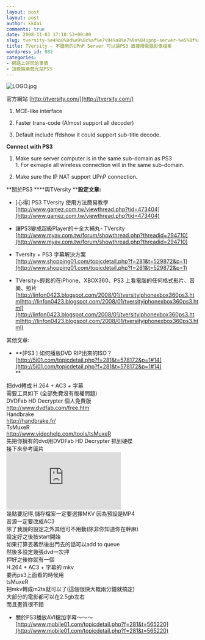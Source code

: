 ```yaml
---
layout: post
layout: post
author: kkdai
comments: true
date: 2008-11-03 17:10:53+00:00
slug: tversity-%e4%b8%8d%e9%8c%af%e7%94%a8%e7%9a%84upnp-server-%e5%8f%af%e4%bb%a5%e8%ae%93ps3-%e7%9b%b4%e6%8e%a5%e6%92%a5%e9%9b%bb%e8%85%a6%e5%bd%b1%e5%83%8f%e6%aa%94%e6%a1%88
title: TVersity — 不錯用的UPnP Server 可以讓PS3 直接撥電腦影像檔案
wordpress_id: 982
categories:
- 網路上好玩的事情
- 頂級娛樂聲光站PS3
---
```


 

![LOGO.jpg](http://farm4.static.flickr.com/3217/2998992100_3264c7ee7e.jpg)

 

官方網站 [http://tversity.com/](http://tversity.com/)

 

1. MCE-like interface

 

2. Faster trans-code (Almost support all decoder)

 

3. Default include ffdshow it could support sub-title decode.

 

**Connect with PS3**

 

  
  1. Make sure server computer is in the same sub-domain as PS3             
    1. For exmaple all wireless connection will in the same sub-domain. 
       
   
  2. Make sure the IP NAT support UPnP connection. 
 

 

**關於PS3 ****與TVersity ****設定文章:**

 

  
  * [心得] PS3 TVersity 使用方法簡易教學 [http://www.gamez.com.tw/viewthread.php?tid=473404](http://www.gamez.com.tw/viewthread.php?tid=473404)
   
  * 讓PS3變成超級Player的十全大補丸- TVersity [http://www.myav.com.tw/forum/showthread.php?threadid=294710](http://www.myav.com.tw/forum/showthread.php?threadid=294710)
   
  * Tversity + PS3 字幕解決方案 [http://www.shopping01.com/topicdetail.php?f=281&t=529872&p=1](http://www.shopping01.com/topicdetail.php?f=281&t=529872&p=1)
   
  * TVersity~輕鬆的在iPhone、XBOX360、PS3 上看電腦的任何格式影片、音樂、照片[http://linfon0423.blogspot.com/2008/01/tversityiphonexbox360ps3.htmlhttp://linfon0423.blogspot.com/2008/01/tversityiphonexbox360ps3.html](http://linfon0423.blogspot.com/2008/01/tversityiphonexbox360ps3.htmlhttp://linfon0423.blogspot.com/2008/01/tversityiphonexbox360ps3.html)
 

 

其他文章:

 

  
  * **[PS3 ] 如何播放DVD RIP出來的ISO？          
[http://5i01.com/topicdetail.php?f=281&t=578172&p=1#14](http://5i01.com/topicdetail.php?f=281&t=578172&p=1#14)           
**      

把dvd轉成 H.264 + AC3 + 字幕          
需要工具如下 (全部免費沒有版權問題)           
DVDFab HD Decrypter 個人免費版           
http://www.dvdfab.com/free.htm           
Handbrake           
http://handbrake.fr/           
TsMuxeR           
http://www.videohelp.com/tools/tsMuxeR           
先把你擁有的dvd用DVDFab HD Decrypter 抓到硬碟           
接下來參考圖片           
[![](http://5i01.com/genimage.php?url=http%3A%2F%2Fattach.mobile01.com%2Fattach%2F200804/mobile01-02c3a8f12f623a5ccfeea132b878f5d3.png)](http://attach1.mobile01.com/attach/200804/mobile01-02c3a8f12f623a5ccfeea132b878f5d3.png)           
幾點要記得,儲存檔案一定要選擇MKV 因為預設是MP4           
音源一定要改成AC3           
除了我說的設定之外其他可不用動(除非你知道你在幹麻)           
設定好之後按start開始           
如果打算丟著然後出門去的話可以add to queue           
然後多設定幾張dvd一次押           
押好之後妳就有一個           
H.264 + AC3 + 字幕的 mkv           
要再ps3上面看的時候用           
tsMuxeR           
把mkv轉成m2ts就可以了(這個很快大概兩分鐘就搞定)           
大部分的電影都可以在2.5gb左右           
而且畫質很不錯

  
   
  * 關於PS3播放AVI檔加字幕～～～        
[http://www.mobile01.com/topicdetail.php?f=281&t=565220](http://www.mobile01.com/topicdetail.php?f=281&t=565220)
